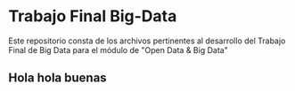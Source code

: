 # **Trabajo Final Big-Data**
Este repositorio consta de los archivos pertinentes al desarrollo del Trabajo Final de Big Data para el módulo de "Open Data &amp; Big Data"

## Hola hola buenas
